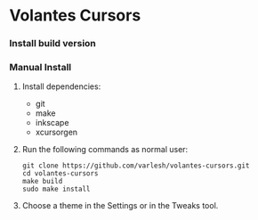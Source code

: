 # Volantes Cursors

### Install build version



### Manual Install

1. Install dependencies:

    - git
    - make
    - inkscape
    - xcursorgen

2. Run the following commands as normal user:

    ```
    git clone https://github.com/varlesh/volantes-cursors.git
    cd volantes-cursors
    make build
    sudo make install
    ```

3. Choose a theme in the Settings or in the Tweaks tool.



